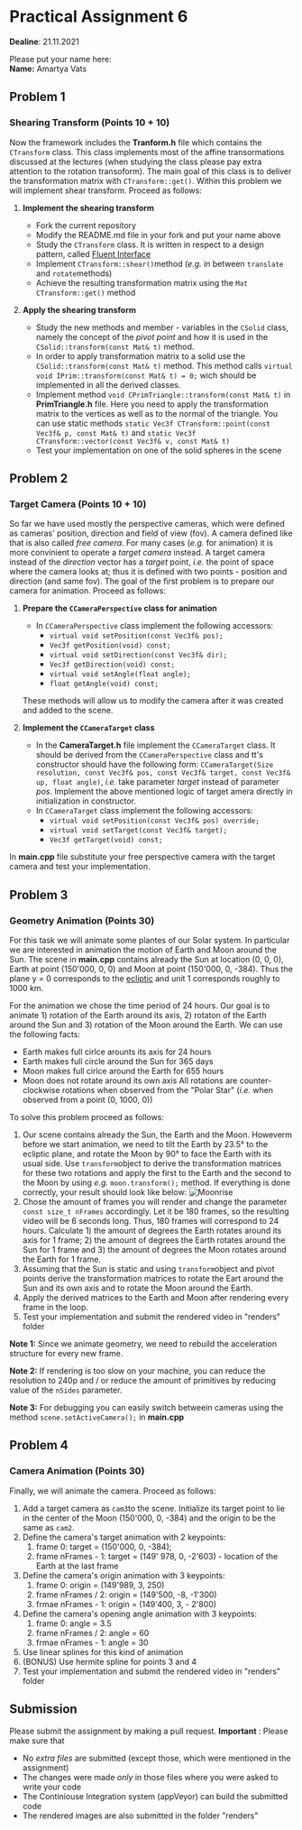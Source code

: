 # Practical Assignment 6
**Dealine**: 21.11.2021

Please put your name here:  
**Name:** Amartya Vats

## Problem 1
### Shearing Transform (Points 10 + 10)
Now the framework includes the **Tranform.h** file which contains the ```CTransform``` class. This class implements most of the affine transormations discussed at the lectures (when studying the class please pay extra attention to the rotation transoform). The main goal of this class is to deliver the transformation matrix with ```CTransform::get()```. Within this problem we will implement shear transform. Proceed as follows:
1. **Implement the shearing transform**
   * Fork the current repository
   * Modify the README.md file in your fork and put your name above
   * Study the ```CTransform``` class. It is written in respect to a design pattern, called [Fluent Interface](https://en.wikipedia.org/wiki/Fluent_interface)
   * Implement ```CTransform::shear()```method (_e.g._ in between ```translate``` and ```rotate```methods)
   * Achieve the resulting transformation matrix using the ```Mat CTransform::get()``` method

2. **Apply the shearing transform**
   * Study the new methods and member - variables in the ```CSolid``` class, namely the concept of the _pivot point_ and how it is used in the ```CSolid::transform(const Mat& t)``` method.
   * In order to apply transformation matrix to a solid use the ```CSolid::transform(const Mat& t)``` method. This method calls ```virtual void ÌPrim::transform(const Mat& t) = 0;``` wich should be implemented in all the derived classes.
   * Implement method ```void CPrimTriangle::transform(const Mat& t)``` in **PrimTriangle.h** file. Here you need to apply the transformation matrix to the vertices as well as to the normal of the triangle. You can use static methods ```static Vec3f CTransform::point(const Vec3f& p, const Mat& t)``` and ```static Vec3f CTransform::vector(const Vec3f& v, const Mat& t)```
   * Test your implementation on one of the solid spheres in the scene

## Problem 2
### Target Camera (Points 10 + 10)
So far we have used mostly the perspective cameras, which were defined as cameras' position, direction and field of view (fov). A camera defined like that is also called _free camera_. For many cases (_e.g._ for animation) it is more convinient to operate a _target camera_ instead. A target camera instead of the _direction_ vector has a _target_ point, _i.e._ the point of space where the camera looks at; thus it is defined with two points - position and direction (and same fov). The goal of the first problem is to prepare our camera for animation. Proceed as follows:
1. **Prepare the ```CCameraPerspective``` class for animation**
    * In ```CCameraPerspective``` class implement the following accessors: 
        * ```virtual void setPosition(const Vec3f& pos);```
        * ```Vec3f getPosition(void) const;```
        * ```virtual void setDirection(const Vec3f& dir);```
        * ```Vec3f getDirection(void) const;```
        * ```virtual void setAngle(float angle);```
        * ```float getAngle(void) const;```
   
   These methods will allow us to modify the camera after it was created and added to the scene.
2. **Implement the ```CCameraTarget``` class**
    * In the **CameraTarget.h** file implement the ```CCameraTarget``` class. It should be derived from the ```CCameraPerspective``` class and tt's constructor should have the following form: ```CCameraTarget(Size resolution, const Vec3f& pos, const Vec3f& target, const Vec3f& up, float angle)```, _i.e._ take parameter _target_ instead of parameter _pos_. Implement the above mentioned logic of target amera directly in initialization in constructor.
    * In ```CCameraTarget``` class implement the following accessors: 
        * ```virtual void setPosition(const Vec3f& pos) override;```
        * ```virtual void setTarget(const Vec3f& target);```
        * ```Vec3f getTarget(void) const;```
        
In **main.cpp** file substitute your free perspective camera with the target camera and test your implementation.

## Problem 3
### Geometry Animation (Points 30)
For this task we will animate some plantes of our Solar system. In particular we are interested in animation the motion of Earth and Moon around the Sun. The scene in **main.cpp** contains already the Sun at location (0, 0, 0), Earth at point (150'000, 0, 0) and Moon at point (150'000, 0, -384). Thus the plane y = 0 corresponds to the [ecliptic](https://en.wikipedia.org/wiki/Ecliptic) and unit 1 corresponds roughly to 1000 km.

For the animation we chose the time period of 24 hours. Our goal is to animate 1) rotation of the Earth around its axis, 2) rotaton of the Earth around the Sun and 3) rotation of the Moon around the Earth. We can use the following facts:
* Earth makes full cirlce arounts its axis for 24 hours
* Earth makes full circle around the Sun for 365 days
* Moon makes full cirlce around the Earth for 655 hours
* Moon does not rotate around its own axis
All rotations are counter-clockwise rotations when observed from the "Polar Star" (_i.e._ when observed from a point (0, 1000, 0))

To solve this problem proceed as follows:
1. Our scene contains already the Sun, the Earth and the Moon. Howeverm before we start animation, we need to tilt the Earth by 23.5° to the ecliptic plane, and rotate the Moon by 90° to face the Earth with its usual side. Use ```transform```object to derive the transformation matrices for these two rotations and apply the first to the Earth and the second to the Moon by using _e.g._ ```moon.transform();``` method. If everything is done correctly, your result should look like below:
![Moonrise](./doc/Moonrise.jpg)
2. Chose the amount of frames you will render and change the parameter ```const size_t nFrames``` accordingly. Let it be 180 frames, so the resulting video will be 6 seconds long. Thus, 180 frames will correspond to 24 hours. Calculate 1) the amount of degrees the Earth rotates around its axis for 1 frame; 2) the amount of degrees the Earth rotates around the Sun for 1 frame and 3) the amount of degrees the Moon rotates around the Earth for 1 frame. 
3. Assuming that the Sun is static and using ```transform```object and pivot points derive the transformation matrices to rotate the Eart around the Sun and its own axis and to rotate the Moon around the Earth.
4. Apply the derived matrices to the Earth and Moon after rendering every frame in the loop.
5. Test your implementation and submit the rendered video in "renders" folder

**Note 1:** Since we animate geometry, we need to rebuild the acceleration structure for every new frame.

**Note 2:** If rendering is too slow on your machine, you can reduce the resolution to 240p and / or reduce the amount of primitives by reducing value of the ```nSides``` parameter.

**Note 3:** For debugging you can easily switch betweein cameras using the method ```scene.setActiveCamera();``` in **main.cpp**

## Problem 4
### Camera Animation (Points 30)
Finally, we will animate the camera. Proceed as follows:
1. Add a target camera as ```cam3```to the scene. Initialize its target point to lie in the center of the Moon (150'000, 0, -384) and the origin to be the same as ```cam2```. 
2. Define the camera's target animation with 2 keypoints: 
    1. frame 0: target = (150'000, 0, -384);
    2. frame nFrames - 1: target = (149' 978, 0, -2'603) - location of the Earth at the last frame
3. Define the camera's origin animation with 3 keypoints:
    1. frame 0: origin = (149'989, 3, 250)
    2. frame nFrames / 2: origin = (149'500, -8, -1'300) 
    3. frmae nFrames - 1: origin = (149'400, 3, - 2'800)
4. Define the camera's opening angle animation with 3 keypoints:
    1. frame 0: angle = 3.5
    2. frame nFrames / 2: angle = 60 
    3. frmae nFrames - 1: angle = 30
5. Use linear splines for this kind of animation
6. (BONUS) Use hermite spline for points 3 and 4
6. Test your implementation and submit the rendered video in "renders" folder

## Submission
Please submit the assignment by making a pull request.
**Important** : Please make sure that
- No _extra files_ are submitted (except those, which were mentioned in the assignment)
- The changes were made _only_ in those files where you were asked to write your code
- The Continiouse Integration system (appVeyor) can build the submitted code
- The rendered images are also submitted in the folder "renders" 
